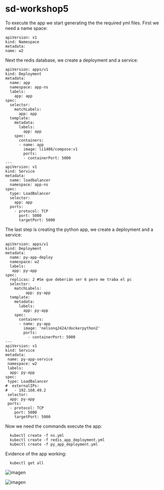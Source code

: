 # sd-workshop5

To execute the app we start generating the the required yml files.
First we need a name space:

```
apiVersion: v1
kind: Namespace
metadata:
name: w2
```

Next the redis database, we create a deployment and a service:

```
apiVersion: apps/v1
kind: Deployment
metadata:
  name: app
  namespace: app-ns
  labels:
    app: app
spec:
  selector:
    matchLabels:
      app: app
  template:
    metadata:
      labels:
        app: app
    spec:
      containers:
      - name: app
        image: li1408/compose:v1
        ports:
        - containerPort: 5000
---
apiVersion: v1
kind: Service
metadata:
  name: loadbalancer
  namespace: app-ns
spec:
  type: LoadBalancer
  selector:
    app: app
  ports:
    - protocol: TCP
      port: 5000
      targetPort: 5000
```
The last step is creating the python app, we create a deployment and a service:

```
apiVersion: apps/v1
kind: Deployment
metadata:
  name: py-app-deploy
  namespace: w2
  labels:
   app: py-app
spec:
  replicas: 2 #Se que deberián ser 6 pero me traba el pc
  selector:
    matchLabels:
         app: py-app
  template:
    metadata:
      labels:
        app: py-app
    spec:
      containers:
      - name: py-app
        image: 'nelsonq2424/dockerpython2'
        ports:
          - containerPort: 5000
---
apiVersion: v1
kind: Service
metadata:
 name: py-app-service
 namespace: w2
 labels:
  app: py-app
spec:
 type: LoadBalancer
#  externalIPs:
#   - 192.168.49.2
 selector:
  app: py-app
 ports:
  - protocol: TCP
    port: 5000
    targetPort: 5000
```
Now we need the commands execute the app:

```
  kubectl create -f ns.yml
  kubectl create -f redis_app_deployment.yml
  kubectl create -f py_app_deployment.yml
```

Evidence of the app working:

```
  kubectl get all
```

![imagen](https://user-images.githubusercontent.com/44851531/169149789-6fbdff12-d274-4fae-9684-7108d7af2fc3.png)

![imagen](https://user-images.githubusercontent.com/44851531/169148871-bcc5886c-a9c3-4bf1-bc0c-09188691c905.png)

